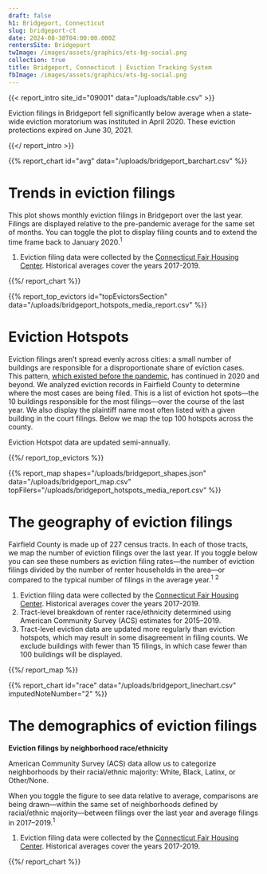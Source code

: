 ```yaml
---
draft: false
h1: Bridgeport, Connecticut
slug: bridgeport-ct
date: 2024-08-30T04:00:00.000Z
rentersSite: Bridgeport
twImage: /images/assets/graphics/ets-bg-social.png
collection: true
title: Bridgeport, Connecticut | Eviction Tracking System
fbImage: /images/assets/graphics/ets-bg-social.png
---
```

{{< report_intro site_id="09001" data="/uploads/table.csv" >}}

Eviction filings in Bridgeport fell significantly below average when a state-wide eviction moratorium was instituted in April 2020. These eviction protections expired on June 30, 2021.

{{</ report_intro >}}


{{% report_chart id="avg" data="/uploads/bridgeport_barchart.csv" %}}







# Trends in eviction filings

This plot shows monthly eviction filings in Bridgeport over the last year. Filings are displayed relative to the pre-pandemic average for the same set of months. You can toggle the plot to display filing counts and to extend the time frame back to January 2020.<sup>1</sup>

1. Eviction filing data were collected by the [Connecticut Fair Housing Center](https://www.ctfairhousing.org/). Historical averages cover the years 2017-2019.







{{%/ report_chart %}}



{{% report_top_evictors id="topEvictorsSection" data="/uploads/bridgeport_hotspots_media_report.csv" %}}


# Eviction Hotspots

Eviction filings aren’t spread evenly across cities: a small number of buildings are responsible for a disproportionate share of eviction cases. This pattern, [which existed before the pandemic](https://evictionlab.org/top-evicting-landlords-drive-us-eviction-crisis/), has continued in 2020 and beyond. We analyzed eviction records in Fairfield County to determine where the most cases are being filed. This is a list of eviction hot spots—the 10 buildings responsible for the most filings—over the course of the last year. We also display the plaintiff name most often listed with a given building in the court filings. Below we map the top 100 hotspots across the county.

Eviction Hotspot data are updated semi-annually.


{{%/ report_top_evictors %}}


{{% report_map shapes="/uploads/bridgeport_shapes.json" data="/uploads/bridgeport_map.csv" topFilers="/uploads/bridgeport_hotspots_media_report.csv" %}}

# The geography of eviction filings

Fairfield County is made up of 227 census tracts. In each of those tracts, we map the number of eviction filings over the last year. If you toggle below you can see these numbers as eviction filing rates—the number of eviction filings divided by the number of renter households in the area—or compared to the typical number of filings in the average year.<sup>1</sup> <sup>2</sup>

1. Eviction filing data were collected by the [Connecticut Fair Housing Center](https://www.ctfairhousing.org/). Historical averages cover the years 2017-2019.
2. Tract-level breakdown of renter race/ethnicity determined using American Community Survey (ACS) estimates for 2015–2019.
3. Tract-level eviction data are updated more regularly than eviction hotspots, which may result in some disagreement in filing counts. We exclude buildings with fewer than 15 filings, in which case fewer than 100 buildings will be displayed. 

{{%/ report_map %}}

{{% report_chart id="race" data="/uploads/bridgeport_linechart.csv" imputedNoteNumber="2" %}}

# The demographics of eviction filings

**Eviction filings by neighborhood race/ethnicity**

American Community Survey (ACS) data allow us to categorize neighborhoods by their racial/ethnic majority: White, Black, Latinx, or Other/None. 

When you toggle the figure to see data relative to average, comparisons are being drawn—within the same set of neighborhoods defined by racial/ethnic majority—between filings over the last year and average filings in 2017–2019.<sup>1</sup>

1. Eviction filing data were collected by the [Connecticut Fair Housing Center](https://www.ctfairhousing.org/). Historical averages cover the years 2017-2019.

{{%/ report_chart %}}
